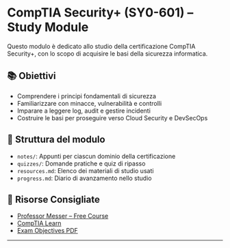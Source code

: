 # CompTIA Security+ (SY0-601) – Study Module

Questo modulo è dedicato allo studio della certificazione CompTIA Security+, con lo scopo di acquisire le basi della sicurezza informatica.

## 📚 Obiettivi
- Comprendere i principi fondamentali di sicurezza
- Familiarizzare con minacce, vulnerabilità e controlli
- Imparare a leggere log, audit e gestire incidenti
- Costruire le basi per proseguire verso Cloud Security e DevSecOps

## 🧩 Struttura del modulo
- `notes/`: Appunti per ciascun dominio della certificazione
- `quizzes/`: Domande pratiche e quiz di ripasso
- `resources.md`: Elenco dei materiali di studio usati
- `progress.md`: Diario di avanzamento nello studio

## 🔗 Risorse Consigliate
- [Professor Messer – Free Course](https://www.professormesser.com/security-plus/sy0-601/sy0-601-training-course/)
- [CompTIA Learn](https://www.comptia.org/)
- [Exam Objectives PDF](https://www.comptia.org/certifications/security#examdetails)

---
